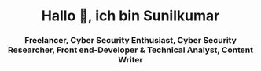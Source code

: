 <h1 align="center">Hallo 👋, ich bin Sunilkumar</h1>
<h3 align="center">Freelancer, Cyber Security Enthusiast, Cyber Security Researcher, Front end-Developer & Technical Analyst, Content Writer</h3>